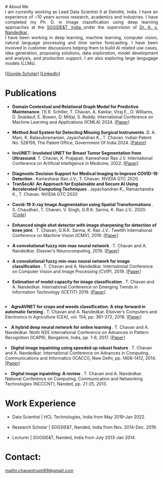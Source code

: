 <head>
<title> 
Trupti Chavan
</title>
</head>
# About Me
<div style = "text-align: justify"> I am currently working as Lead Data Scientist II at Deloitte, India. I have an experience of ~10 years across research, academics and industries. I have completed my Ph. D. in Image classification using deep learning approaches at the <a href="https://www.sggs.ac.in/"> SGGSIE&T, India </a> under the supervision of <a href="https://scholar.google.co.in/citations?hl=en&user=nNveFNUAAAAJ&view_op=list_works&sortby=pubdate"> Dr. A. v. Nandedkar </a>.
<br />
I have been working in deep learning, machine learning, computer vision, natural language processing and time series forecasting. I have been involved in customer discussions helping them to build AI related use cases, idea generation, proposing solutions, data exploration, model development and analysis, and production support. I am also exploring large langugage models (LLMs).
</div>

<br />
[<a href="https://scholar.google.co.in/citations?user=gZe6sSUAAAAJ&hl=en">Google Scholar</a>] [<a href="https://www.linkedin.com/in/trupti-chavan-992a999b">LinkedIn</a>]

# Publications 
<ul>

  <li> <b>  Domain Contextual and Relational Graph Model for Predictive Maintenance</b>. [1]	R. Schiller, T. Chavan, A. Kakkar, Viraj E., D. Williams, D. Snaidauf, E. Bowen, D. Mittal, S. Reddy. International Conference on Machine Learning and Applications (ICMLA) 2024. [<a href="https://www.icmla-conference.org/icmla24/acceptedpapers.html">Paper</a>]</li>
 <br />

 <li> <b>  Method And System for Detecting Missing Surgical Instruments</b>. D. A. Mani, K. Balasubramanian, Jayachandran K., T. Chavan. Indian Patent No. 528159, The Patent Office, Government Of India 2024. [<a href="https://iprsearch.ipindia.gov.in/PublicSearch/PublicationSearch/ApplicationStatus">Patent</a>]</li>
 <br />

 <li> <b>  InvUNET: Involuted UNET for Breast Tumor Segmentation from Ultrasound</b>. T. Chavan, K. Prajapati, Kameshwar Rao J.V. International Conference on Artificial Intelligence in Medicine, 2022. [<a href="https://arxiv.org/pdf/2203.13628.pdf">Paper</a>]</li>
 <br />
 
 <li> <b>  Diagnostic Decision Support for Medical Imaging to Improve COVID-19 Detection </b>. Kameshwar Rao J.V., T. Chavan. NVIDIA GTC 2020.
 <br />
 
 <li> <b>  TranSecAI: An Approach for Explainable and Secure AI Using Accelerated Computing Techniques </b>. Jayachandran K., Ramachandra K., T. Chavan. NVIDIA GTC 2020 </li>
 <br />
 
 <li> <b> Covid-19 X-ray Image Augmentation using Spatial Transformations </b>. S. Chaudhari, T. Chavan, V. Singh, G.R.K. Sarma, K. Rao J.V.. 2020. [<a href="https://github.com/ERS-HCL/Covid-19-X-ray-Image-Augmentation-">Code</a>]</li> 
 <br />

 <li> <b> Enhanced single shot detector with image sharpening for detection of knee joint </b>. T. Chavan, G.R.K. Sarma, K. Rao J.V.. Tweltth International Conference on Machine Vision (ICMV), 2019. [<a href="https://www.spiedigitallibrary.org/conference-proceedings-of-spie/11433/114330C/Enhanced-single-shot-detector-with-image-sharpening-for-detection-of/10.1117/12.2557509.short">Paper</a>]</li>
 <br />

 <li> <b> A convolutional fuzzy min-max neural network </b>. T. Chavan and A. Nandedkar. Elsevier’s Neurocomputing, 2019. [<a href="https://arxiv.org/pdf/1812.10240?ref=https://githubhelp.com">Paper</a>]</li>
 <br />

 <li> <b> A convolutional fuzzy min-max neural network for image classification </b>. T. Chavan and A. Nandedkar. International Conference on Computer Vision and Image Processing (CVIP), 2019. [<a href="https://link.springer.com/chapter/10.1007/978-981-15-4018-9_10">Paper</a>]</li>
 <br />

 <li> <b> Estimation of model capacity for image classification </b>. T. Chavan and A. Nandedkar. International Conference on Emerging Trends in Information Technology (ICETIT) 2019. [<a href="https://link.springer.com/chapter/10.1007/978-3-030-30577-2_44">Paper</a>]</li>
</ul>
 <br />

 <li> <b> AgroAVNET for crops and weeds classification: A step forward in automatic farming </b>. T. Chavan and A. Nandedkar. Elsevier’s Computers and Electronics in Agriculture (CEA), vol. 154, pp. 361-372, 2018. [<a href="https://www.sciencedirect.com/science/article/abs/pii/S0168169918305532">Paper</a>]</li>
</ul>
 <br />

 <li> <b> A hybrid deep neural network for online learning </b>. T. Chavan and A. Nandedkar. Ninth IEEE International Conference on Advances in Pattern Recognition (ICAPR), Bangalore, India, pp. 1-6, 2017. [<a href="https://ieeexplore.ieee.org/abstract/document/8592942">Paper</a>]</li>
</ul>
 <br />

 <li> <b> Digital image inpainting using speeded up robust feature </b>. T. Chavan and A. Nandedkar. International Conference on Advances in Computing, Communications and Informatics (ICACCI), New Delhi, pp. 1408-1412, 2014. [<a href="https://ieeexplore.ieee.org/abstract/document/6968221">Paper</a>]</li>
</ul>
 <br />

 <li> <b> Digital image inpainting: A review </b>. T. Chavan and A. Nandedkar. National Conference on Computing, Communication and Networking Technologies (NCCCNT), Nanded, pp. 21-25, 2013.</li>
</ul>

# Work Experience
<ul>
<li> Data Scientist | HCL Technologies, India from	May 2019-Jan 2022.</li>
 <br />
<li> Research Scholar | SGGSIE&T, Nanded, India from	Nov. 2014-Dec. 2019.</li>
 <br />
<li> Lecturer | SGGSIE&T, Nanded, India from	July 2013-Jan 2014.</li>
</ul>

# Contact:
<mailto:chavantrupti89@gmail.com>

